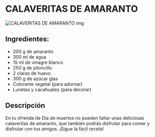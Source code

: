 # CALAVERITAS DE AMARANTO
![CALAVERITAS DE AMARANTO img](https://dam.cocinafacil.com.mx/wp-content/uploads/2021/10/calaveritas-de-amaranto-1170x655.jpg)
## Ingredientes:
* 200 g de amaranto
* 300 ml de agua
* 15 ml de vinagre blanco
* 250 g de piloncillo
* 2 claras de huevo 
* 300 g de azúcar glas
* Colorante vegetal (para adornar)
* Lunetas y cacahuates (para decorar)


## Descripción
En tu ofrenda de Día de muertos no pueden faltar unas deliciosas calaveritas de amaranto, que también podrás disfrutar para comer y disfrutar con tus amigos. ¡Sigue la fácil receta!